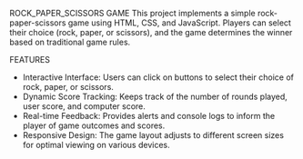 ROCK_PAPER_SCISSORS GAME
This project implements a simple rock-paper-scissors game using HTML, CSS, and JavaScript. Players can select their choice (rock, paper, or scissors), and the game determines the winner based on traditional game rules.

FEATURES
* Interactive Interface: Users can click on buttons to select their choice of rock, paper, or scissors.
* Dynamic Score Tracking: Keeps track of the number of rounds played, user score, and computer score.
* Real-time Feedback: Provides alerts and console logs to inform the player of game outcomes and scores.
* Responsive Design: The game layout adjusts to different screen sizes for optimal viewing on various devices.
